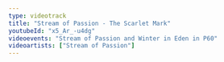 ```yaml
---
type: videotrack
title: "Stream of Passion - The Scarlet Mark"
youtubeId: "x5_Ar_-u4dg"
videoevents: "Stream of Passion and Winter in Eden in P60"
videoartists: ["Stream of Passion"]
---
```

